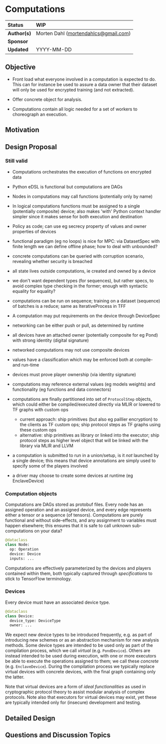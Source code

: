 # Computations

| Status        | WIP                                                  |
:-------------- |:---------------------------------------------------- |
| **Author(s)** | Morten Dahl (mortendahlcs@gmail.com)                 |
| **Sponsor**   |                                                      |
| **Updated**   | YYYY-MM-DD                                           |

## Objective

- Front load what everyone involved in a computation is expected to do. This can for instance be used to assure a data owner that their dataset will only be used for encrypted training (and not extracted).

- Offer concrete object for analysis.

- Computations contain all logic needed for a set of workers to choreograph an execution.

## Motivation

## Design Proposal

### Still valid

- Computations orchestrates the execution of functions on encrypted data
- Python eDSL is functional but computations are DAGs
- Nodes in computations may call functions (potentially only by name)
- In logical computations functions must be assigned to a single (potentially composite) device; also makes 'with' Python context handler simpler since it makes sense for both execution and destination
- Policy as code; can use eg secrecy property of values and owner properties of devices
- functional paradigm (eg no loops) is nice for MPC: via DatasetSpec with finite length we can define offline phase; how to deal with unbounded?
- concrete computations can be queried with corruption scenario, revealing whether security is breached
- all state lives outside computations, ie created and owned by a device
- we don't want dependent types (for sequences), but rather specs, to avoid complex type checking in the former; enough with syntactic equality for equality?
- computations can be run on sequence; training on a dataset (sequence) of batches is a reduce; same as IterativeProcess in TFF
- A computation may put requirements on the device through DeviceSpec
- networking can be either push or pull, as determined by runtime
- all devices have an attached owner (potentially composite for eg Pond) with strong identity (digital signature)
- networked computations may not use composite devices
- values have a classification which may be enforced both at compile- and run-time
- devices must prove player ownership (via identity signature)
- computations may reference external values (eg models weights) and functionality (eg functions and data connectors)
- computations are finally partitioned into set of `ProtocolStep` objects, which could either be compiled/executed directly via MLIR or lowered to TF graphs with custom ops
  - current approach: ship primitives (but also eg paillier encryption) to the clients as TF custom ops; ship protocol steps as TF graphs using these custom ops
  - alternative: ship primitives as library or linked into the executor; ship protocol steps as higher level object that will be linked with the library via MLIR and LLVM

- a computation is submitted to run in a union/setup, is it *not* launched by a single device; this means that device annotations are simply used to specify some of the players involved
- a driver may choose to create some devices at runtime (eg EnclaveDevice)

### Computation objects

Computations are DAGs stored as protobuf files. Every node has an assigned operation and an assigned device, and every edge represents either a tensor or a sequence (of tensors). Computations are purely functional and without side-effects, and any assignment to variables must happen elsewhere; this ensures that it is safe to call unknown sub-computations on your data?

```python
@dataclass
class Node:
  op: Operation
  device: Device
  inputs: ...
```

Computations are effectively parameterized by the devices and players contained within them, both typically captured through _specifications_ to stick to TensorFlow terminology.

### Devices

Every device must have an associated device type.

```python
@dataclass
class Device:
  device_type: DeviceType
  owner: ...
```

We expect new device types to be introduced frequently, e.g. as part of introducing new schemes or as an abstraction mechanism for new analysis methods. Some device types are intended to be used only as part of the compilation process, which we call _virtual_ (e.g. `PondDevice`). Others are instead intended to be used during execution, with one or more executors be able to execute the operations assigned to them; we call these _concrete_ (e.g. `EnclaveDevice`). During the compilation process we typically replace virtual devices with concrete devices, with the final graph containing only the latter.

Note that virtual devices are a form of _ideal functionalities_ as used in cryptographic protocol theory to assist modular analysis of complex protocols. Note also that executors for virtual devices may exist, yet these are typically intended only for (insecure) development and testing.

## Detailed Design

## Questions and Discussion Topics
